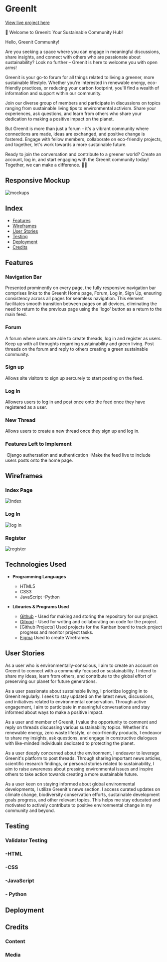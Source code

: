 <h1 align="centre">GreenIt</h1>

[View live project here](https://tasniim5.github.io/ro-cham-beau/)

🌿 Welcome to Greenit: Your Sustainable Community Hub!

Hello, Greenit Community!

Are you seeking a space where you can engage in meaningful discussions, share insights, and connect with others who are passionate about sustainability? Look no further – Greenit is here to welcome you with open arms!

Greenit is your go-to forum for all things related to living a greener, more sustainable lifestyle. Whether you're interested in renewable energy, eco-friendly practices, or reducing your carbon footprint, you'll find a wealth of information and support within our community.

Join our diverse group of members and participate in discussions on topics ranging from sustainable living tips to environmental activism. Share your experiences, ask questions, and learn from others who share your dedication to making a positive impact on the planet.

But Greenit is more than just a forum – it's a vibrant community where connections are made, ideas are exchanged, and positive change is fostered. Engage with fellow members, collaborate on eco-friendly projects, and together, let's work towards a more sustainable future.

Ready to join the conversation and contribute to a greener world? Create an account, log in, and start engaging with the Greenit community today! Together, we can make a difference. 🌱💬

## Responsive Mockup
![mockups](greenit.png)

## Index 
* [Features](#features)
* [Wireframes](#wireframes)
* [User Stories](#user-stories)
* [Testing](#testing)
* [Deployment](#deployment)
* [Credits](#credits)

## Features

### Navigation Bar

Presented prominently on every page, the fully responsive navigation bar comprises links to the GreenIt Home page, Forum, Log in, Sign Up, ensuring consistency across all pages for seamless navigation. This element facilitates smooth transition between pages on all devices, eliminating the need to return to the previous page using the 'logo' button as a return to the main feed.

### Forum

A forum where users are able to create threads, log in and register as users. Keep up with all throughts regarding sustainability and green living. Post threads on the forum and reply to others creating a green sustainable community.

### Sign up

Allows site visitors to sign up sercurely to start posting on the feed.

### Log In

Allowers users to log in and post once onto the feed once they have registered as a user.

### New Thread

Allows users to create a new thread once they sign up and log in. 


### Features Left to Implement

-Django authersation and authentication
-Make the feed live to include users posts onto the home page. 

## Wireframes
### Index Page
![index](greenitindx.png)
### Log In 
![log in](login.png)
### Register 
![register](register.png)

## Technologies Used
- __Programming Languages__
    - HTML5
    - CSS3
    - JavaScript
    -Python
      
- __Libraries & Programs Used__
    - [Github](https://github.com/) - Used for making and storing the repository for our project.
    - [Gitpod](https://www.gitpod.io/) - Used for writing and collaborating on code for the project.
    - [Github Projects] Used projects for the Kanban board to track project progress and monitor project tasks. 
    - [Figma](https://www.figma.com) Used to create Wireframes.
    


## User Stories

As a user who is environmentally-conscious, I aim to create an account on Greenit to connect with a community focused on sustainability. I intend to share my ideas, learn from others, and contribute to the global effort of preserving our planet for future generations.

As a user passionate about sustainable living, I prioritize logging in to Greenit regularly. I seek to stay updated on the latest news, discussions, and initiatives related to environmental conservation. Through active engagement, I aim to participate in meaningful conversations and stay informed about ways to make a positive impact.

As a user and member of Greenit, I value the opportunity to comment and reply on threads discussing various sustainability topics. Whether it's renewable energy, zero waste lifestyle, or eco-friendly products, I endeavor to share my insights, ask questions, and engage in constructive dialogues with like-minded individuals dedicated to protecting the planet.

As a user deeply concerned about the environment, I endeavor to leverage Greenit's platform to post threads. Through sharing important news articles, scientific research findings, or personal stories related to sustainability, I aim to raise awareness about pressing environmental issues and inspire others to take action towards creating a more sustainable future.

As a user keen on staying informed about global environmental developments, I utilize Greenit's news section. I access curated updates on climate change, biodiversity conservation efforts, sustainable development goals progress, and other relevant topics. This helps me stay educated and motivated to actively contribute to positive environmental change in my community and beyond.

## Testing



### Validator Testing

### -HTML

### -CSS

### -JavaScript

### - Python


## Deployment


## Credits


### Content


### Media 


